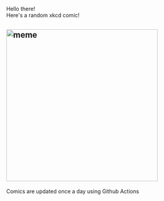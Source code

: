 Hello there! <br>Here's a random xkcd comic!<br>
## <img src="https://imgs.xkcd.com/comics/bad_map_projection_the_greenland_special.png" alt="meme" width="400"/><br>
Comics are updated once a day using Github Actions
